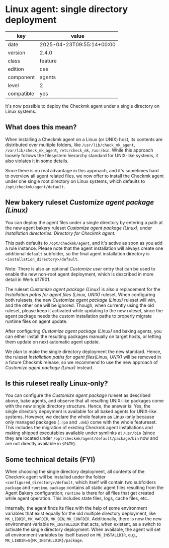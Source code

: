 [//]: # (werk v2)
# Linux agent: single directory deployment

key        | value
---------- | ---
date       | 2025-04-23T09:55:14+00:00
version    | 2.4.0
class      | feature
edition    | cee
component  | agents
level      | 2
compatible | yes

It's now possible to deploy the Checkmk agent under a single directory on Linux systems.

## What does this mean?
When installing a Checkmk agent on a Linux (or UNIX) host, its contents are distributed over
multiple folders, like `/usr/lib/check_mk_agent`, `/var/lib/check_mk_agent`,
`/etc/check_mk`, `/usr/bin`.
While this approach loosely follows the filesystem hierarchy standard for UNIX-like systems,
it also violates it in some details.

Since there is no real advantage in this approach, and it's sometimes hard to overview all
agent related files, we now offer to install the Checkmk agent under one single root directory
on Linux systems, which defaults to `/opt/checkmk/agent/default`.

## New bakery ruleset _Customize agent package (Linux)_
You can deploy the agent files under a single directory by entering a path at the new agent bakery
ruleset _Customize agent package (Linux)_, under _Installation directories: Directory for Checkmk agent_.

This path defaults to `/opt/checkmk/agent`, and it's active as soon as you add a rule instance.
Please note that the agent installation will always create one additional `default` subfolder, so the final
agent installation directory is `<installation_directory>/default`.

Note: There is also an optional _Customize user_ entry that can be used to enable the new non-root agent deployment,
which is described in more detail in Werk #17901.

The ruleset _Customize agent package (Linux)_ is also a replacement for the
_Installation paths for agent files (Linux, UNIX)_ ruleset. When configuring both rulesets, the
new _Customize agent package (Linux)_ ruleset will win, and the other one will be ignored.
Though, when currently using the old ruleset, please keep it activated while updating to the new
ruleset, since the agent package needs the custom installation paths to properly migrate runtime
files on agent update.

After configuring _Customize agent package (Linux)_ and baking agents, you can either install
the resulting packages manually on target hosts, or letting them update on next automatic
agent update.

We plan to make the single directory deployment the new standard. Hence, the ruleset
_Installation paths for agent files(Linux, UNIX)_ will be removed in a future Checkmk release,
so we recommend to use the new approach of _Customize agent package (Linux)_ instead.

## Is this ruleset really Linux-only?
You can configure the _Customize agent package_ ruleset as described above, bake agents,
and observe that all resulting UNIX-like packages come with the new single directory structure.
Hence, the answer is: Yes, the single directory depoyment is available for all baked agents for
UNIX-like systems. However, we declare the whole feature as Linux-only because only managed
packages (`.rpm` and `.deb`) come with the whole featureset. This includes the migration of
existing Checkmk agent installations and making shipped executables available under symlinks
at `/usr/bin` (since they are located under `/opt/checkmk/agent/default/package/bin` now and
are not directly available in `$PATH`).

## Some technical details (FYI)
When choosing the single directory deployment, all contents of the Checkmk agent will be installed under
the folder `<configured_directory>/default`, which itself will contain two subfolders `package` and `runtime`.
`package` contains all static agent files resulting from the Agent Bakery configuration; `runtime` is there
for all files that get created while agent operation. This includes state files, logs, cache files, etc..

Internally, the agent finds its files with the help of some environment variables that exist equally for the
old multiple directory deployment, like `MK_LIBDIR`, `MK_VARDIR`, `MK_BIN`, `MK_CONFDIR`.
Additionally, there is now the new environment variable `MK_INSTALLDIR` that acts, when existant, as a switch
to activate the single directory deployment. When available, the agent will set all environment variables
by itself based on `MK_INSTALLDIR`, e.g., `MK_LIBDIR=${MK_INSTALLDIR}/package`.

